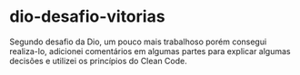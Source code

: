 # dio-desafio-vitorias
Segundo desafio da Dio, um pouco mais trabalhoso porém consegui realiza-lo, adicionei comentários em algumas partes para explicar algumas decisões e utilizei os princípios do Clean Code.
